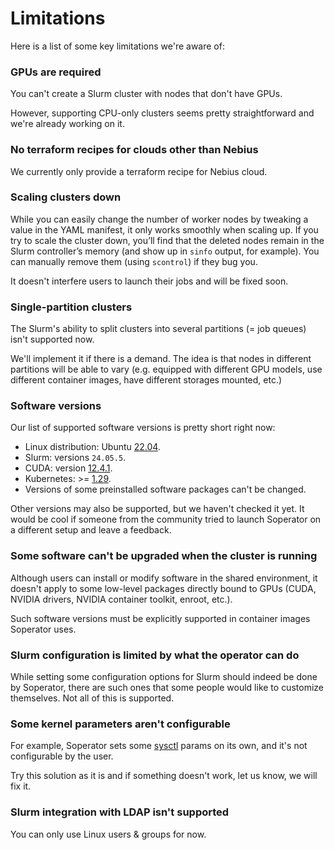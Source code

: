 # Limitations
Here is a list of some key limitations we're aware of:


### GPUs are required
You can't create a Slurm cluster with nodes that don't have GPUs.

However, supporting CPU-only clusters seems pretty straightforward and we're already working on it.


### No terraform recipes for clouds other than Nebius
We currently only provide a terraform recipe for Nebius cloud.


### Scaling clusters down
While you can easily change the number of worker nodes by tweaking a value in the YAML manifest, it only works smoothly
when scaling up. If you try to scale the cluster down, you’ll find that the deleted nodes remain in the Slurm
controller’s memory (and show up in `sinfo` output, for example). You can manually remove them (using `scontrol`) if
they bug you.

It doesn't interfere users to launch their jobs and will be fixed soon.


### Single-partition clusters
The Slurm's ability to split clusters into several partitions (= job queues) isn't supported now.

We'll implement it if there is a demand. The idea is that nodes in different partitions will be able to vary (e.g.
equipped with different GPU models, use different container images, have different storages mounted, etc.)


### Software versions
Our list of supported software versions is pretty short right now:
- Linux distribution: Ubuntu [22.04](https://releases.ubuntu.com/jammy/).
- Slurm: versions `24.05.5`.
- CUDA: version [12.4.1](https://developer.nvidia.com/cuda-12-4-1-download-archive).
- Kubernetes: >= [1.29](https://kubernetes.io/blog/2023/12/13/kubernetes-v1-29-release/).
- Versions of some preinstalled software packages can't be changed.

Other versions may also be supported, but we haven't checked it yet. It would be cool if someone from the community
tried to launch Soperator on a different setup and leave a feedback.


### Some software can't be upgraded when the cluster is running
Although users can install or modify software in the shared environment, it doesn't apply to some low-level packages
directly bound to GPUs (CUDA, NVIDIA drivers, NVIDIA container toolkit, enroot, etc.).

Such software versions must be explicitly supported in container images Soperator uses.


### Slurm configuration is limited by what the operator can do
While setting some configuration options for Slurm should indeed be done by Soperator, there are such ones that some
people would like to customize themselves. Not all of this is supported.


### Some kernel parameters aren't configurable
For example, Soperator sets some [sysctl](https://man7.org/linux/man-pages/man8/sysctl.8.html) params on its own, and
it's not configurable by the user.

Try this solution as it is and if something doesn't work, let us know, we will fix it.


### Slurm integration with LDAP isn't supported
You can only use Linux users & groups for now.
